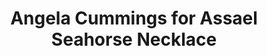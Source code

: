 ---
title: Angela Cummings for Assael Seahorse Necklace
description: |
  An opera-length strand of 58 Baroque Pearls is finished with an exquisitely rendered, sculpted seahorse. Whether you choose to wear this stunning necklace looped in a double strand or as a single strand, you'll want to arrange it so everyone can see the extraordinary clasp.
specs: |
  13.0 - 9.7mm Baroque South Sea Pearls with 1.94 carats of White Diamonds, set in Platinum and 18K Yellow Gold.
images:
  - angela-cummings-for-assael-seahorse-necklace.jpg
category: Angela Cummings for Assael
tags:
  - necklaces
---